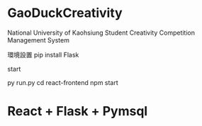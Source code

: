 # GaoDuckCreativity
National University of Kaohsiung Student Creativity Competition Management System


環境設置
pip install Flask



start

py run.py
cd react-frontend
npm start
# React + Flask + Pymsql
